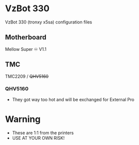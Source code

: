 # VzBot 330
VzBot 330 (tronxy x5sa) configuration files

## Motherboard
Mellow Super ♾️ V1.1

## TMC
TMC2209 / ~~QHV5160~~
###  QHV5160
- They got way too hot and will be exchanged for External Pro

# Warning
- These are 1:1 from the printers
- USE AT YOUR OWN RISK!

